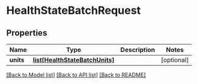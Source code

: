 # HealthStateBatchRequest

## Properties
Name | Type | Description | Notes
------------ | ------------- | ------------- | -------------
**units** | [**list[HealthStateBatchUnits]**](HealthStateBatchUnits.md) |  | [optional] 

[[Back to Model list]](../README.md#documentation-for-models) [[Back to API list]](../README.md#documentation-for-api-endpoints) [[Back to README]](../README.md)

